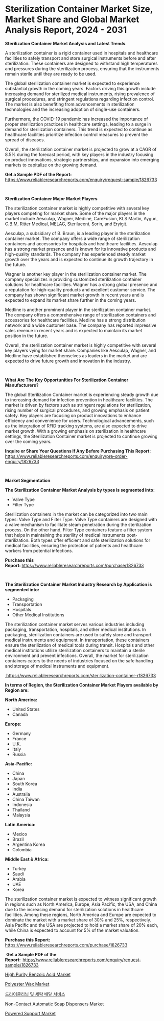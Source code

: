 <p><h1>Sterilization Container Market Size, Market Share and Global Market Analysis Report, 2024 - 2031</h1></p><p><strong>Sterilization Container Market Analysis and Latest Trends</strong></p>
<p><p>A sterilization container is a rigid container used in hospitals and healthcare facilities to safely transport and store surgical instruments before and after sterilization. These containers are designed to withstand high temperatures and pressures during the sterilization process, ensuring that the instruments remain sterile until they are ready to be used.</p><p>The global sterilization container market is expected to experience substantial growth in the coming years. Factors driving this growth include increasing demand for sterilized medical instruments, rising prevalence of surgical procedures, and stringent regulations regarding infection control. The market is also benefiting from advancements in sterilization technologies and the increasing adoption of single-use containers.</p><p>Furthermore, the COVID-19 pandemic has increased the importance of proper sterilization practices in healthcare settings, leading to a surge in demand for sterilization containers. This trend is expected to continue as healthcare facilities prioritize infection control measures to prevent the spread of diseases.</p><p>Overall, the sterilization container market is projected to grow at a CAGR of 8.5% during the forecast period, with key players in the industry focusing on product innovations, strategic partnerships, and expansion into emerging markets to capitalize on the growing demand.</p></p>
<p><strong>Get a Sample PDF of the Report:&nbsp;</strong> <a href="https://www.reliableresearchreports.com/enquiry/request-sample/1826733">https://www.reliableresearchreports.com/enquiry/request-sample/1826733</a></p>
<p>&nbsp;</p>
<p><strong>Sterilization Container Major Market Players</strong></p>
<p><p>The sterilization container market is highly competitive with several key players competing for market share. Some of the major players in the market include Aesculap, Wagner, Medline, CareFusion, KLS Martin, Aygun, C.B.M, Ritter Medical, MELAG, Sterilucent, Sorin, and Eryigit.</p><p>Aesculap, a subsidiary of B. Braun, is a leading player in the sterilization container market. The company offers a wide range of sterilization containers and accessories for hospitals and healthcare facilities. Aesculap has a strong market presence and is known for its innovative products and high-quality standards. The company has experienced steady market growth over the years and is expected to continue its growth trajectory in the future.</p><p>Wagner is another key player in the sterilization container market. The company specializes in providing customized sterilization container solutions for healthcare facilities. Wagner has a strong global presence and a reputation for high-quality products and excellent customer service. The company has shown significant market growth in recent years and is expected to expand its market share further in the coming years.</p><p>Medline is another prominent player in the sterilization container market. The company offers a comprehensive range of sterilization containers and accessories for healthcare facilities. Medline has a strong distribution network and a wide customer base. The company has reported impressive sales revenue in recent years and is expected to maintain its market position in the future.</p><p>Overall, the sterilization container market is highly competitive with several key players vying for market share. Companies like Aesculap, Wagner, and Medline have established themselves as leaders in the market and are expected to drive future growth and innovation in the industry.</p></p>
<p>&nbsp;</p>
<p><strong>What Are The Key Opportunities For Sterilization Container Manufacturers?</strong></p>
<p><p>The global Sterilization Container market is experiencing steady growth due to increasing demand for infection prevention in healthcare facilities. The market is driven by factors such as stringent regulations for sterilization, rising number of surgical procedures, and growing emphasis on patient safety. Key players are focusing on product innovations to enhance efficiency and convenience for users. Technological advancements, such as the integration of RFID tracking systems, are also expected to drive market growth. With a growing emphasis on sterilization in healthcare settings, the Sterilization Container market is projected to continue growing over the coming years.</p></p>
<p><strong>Inquire or Share Your Questions If Any Before Purchasing This Report:</strong> <a href="https://www.reliableresearchreports.com/enquiry/pre-order-enquiry/1826733">https://www.reliableresearchreports.com/enquiry/pre-order-enquiry/1826733</a></p>
<p>&nbsp;</p>
<p><strong>Market Segmentation</strong></p>
<p><strong>The Sterilization Container Market Analysis by types is segmented into:</strong></p>
<p><ul><li>Valve Type</li><li>Filter Type</li></ul></p>
<p><p>Sterilization containers in the market can be categorized into two main types: Valve Type and Filter Type. Valve Type containers are designed with a valve mechanism to facilitate steam penetration during the sterilization process. On the other hand, Filter Type containers feature a filter system that helps in maintaining the sterility of medical instruments post-sterilization. Both types offer efficient and safe sterilization solutions for medical facilities, ensuring the protection of patients and healthcare workers from potential infections.</p></p>
<p><strong>Purchase this Report:&nbsp;</strong><a href="https://www.reliableresearchreports.com/purchase/1826733">https://www.reliableresearchreports.com/purchase/1826733</a></p>
<p>&nbsp;</p>
<p><strong>The Sterilization Container Market Industry Research by Application is segmented into:</strong></p>
<p><ul><li>Packaging</li><li>Transportation</li><li>Hospitals</li><li>Other Medical Institutions</li></ul></p>
<p><p>The sterilization container market serves various industries including packaging, transportation, hospitals, and other medical institutions. In packaging, sterilization containers are used to safely store and transport medical instruments and equipment. In transportation, these containers ensure the sterilization of medical tools during transit. Hospitals and other medical institutions utilize sterilization containers to maintain a sterile environment and prevent infections. Overall, the market for sterilization containers caters to the needs of industries focused on the safe handling and storage of medical instruments and equipment.</p></p>
<p><a href="https://www.reliableresearchreports.com/sterilization-container-r1826733">&nbsp;https://www.reliableresearchreports.com/sterilization-container-r1826733</a></p>
<p><strong>In terms of Region, the Sterilization Container Market Players available by Region are:</strong></p>
<p>
    <p> <strong> North America: </strong>
        <ul>
            <li>United States</li>
            <li>Canada</li>
        </ul>
        </p> 
    <p> <strong> Europe: </strong>
        <ul>
            <li>Germany</li>
            <li>France</li>
            <li>U.K.</li>
            <li>Italy</li>
            <li>Russia</li>
        </ul>
        </p> 
    <p> <strong> Asia-Pacific: </strong>
        <ul>
            <li>China</li>
            <li>Japan</li>
            <li>South Korea</li>
            <li>India</li>
            <li>Australia</li>
            <li>China Taiwan</li>
            <li>Indonesia</li>
            <li>Thailand</li>
            <li>Malaysia</li>
        </ul>
        </p> 
    <p> <strong> Latin America: </strong>
        <ul>
            <li>Mexico</li>
            <li>Brazil</li>
            <li>Argentina Korea</li>
            <li>Colombia</li>
        </ul>
        </p> 
    <p> <strong> Middle East & Africa: </strong>
        <ul>
            <li>Turkey</li>
            <li>Saudi</li>
            <li>Arabia</li>
            <li>UAE</li>
            <li>Korea</li>
        </ul>
    </p>
    </p>
<p><p>The sterilization container market is expected to witness significant growth in regions such as North America, Europe, Asia Pacific, the USA, and China due to the increasing demand for sterilization solutions in healthcare facilities. Among these regions, North America and Europe are expected to dominate the market with a market share of 30% and 25%, respectively. Asia Pacific and the USA are projected to hold a market share of 20% each, while China is expected to account for 5% of the market valuation.</p></p>
<p><strong>Purchase this Report: </strong><a href="https://www.reliableresearchreports.com/purchase/1826733">https://www.reliableresearchreports.com/purchase/1826733</a></p>
<p>&nbsp;<strong>Get a Sample PDF of the Report:&nbsp;&nbsp;</strong><a href="https://www.reliableresearchreports.com/enquiry/request-sample/1826733">https://www.reliableresearchreports.com/enquiry/request-sample/1826733</a></p>
<p><strong></strong></p>
<p><p><a href="https://issuu.com/reportprime-2/docs/high-purity-benzoic-acid-market-size-2030.pptx">High Purity Benzoic Acid Market</a></p><p><a href="https://issuu.com/reportprime-2/docs/polyester-wax-market-size-2030.pptx">Polyester Wax Market</a></p><p><a href="https://github.com/trmesnao7959541/Market-Research-Report-List-1/blob/main/573222728414.md">드라이클리닝 및 세탁 배달 서비스</a></p><p><a href="https://www.linkedin.com/pulse/non-contact-automatic-soap-dispensers-market-key-successful-a0yzf?trackingId=FDXmjlpZBGPtk%2BOOMLVixA%3D%3D">Non-Contact Automatic Soap Dispensers Market</a></p><p><a href="https://github.com/jhcraigie/Market-Research-Report-List-3/blob/main/powered-support-market.md">Powered Support Market</a></p></p>